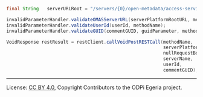 <!-- SPDX-License-Identifier: CC-BY-4.0 -->
<!-- Copyright Contributors to the ODPi Egeria project. -->

```java
final String   serverURLRoot = "/servers/{0}/open-metadata/access-services/asset-consumer/users/{1}/comments/{2}/delete

invalidParameterHandler.validateOMASServerURL(serverPlatformRootURL, methodName);
invalidParameterHandler.validateUserId(userId, methodName);
invalidParameterHandler.validateGUID(commentGUID, guidParameter, methodName);

VoidResponse restResult = restClient.callVoidPostRESTCall(methodName,
                                                          serverPlatformRootURL + urlTemplate,
                                                          nullRequestBody,
                                                          serverName,
                                                          userId,
                                                          commentGUID);
```

----
License: [CC BY 4.0](https://creativecommons.org/licenses/by/4.0/),
Copyright Contributors to the ODPi Egeria project.